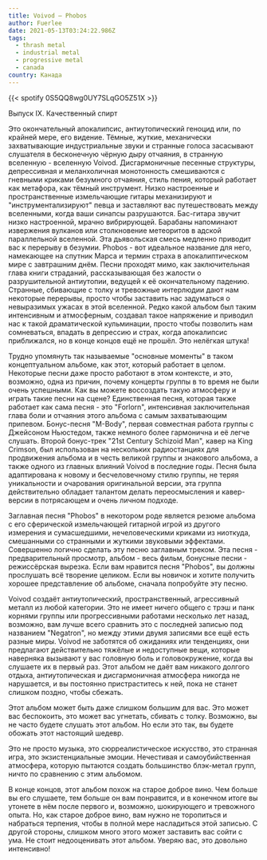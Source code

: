 ```yaml
---
title: Voivod — Phobos
author: Fuerlee
date: 2021-05-13T03:24:22.986Z
tags:
  - thrash metal
  - industrial metal
  - progressive metal
  - canada
country: Канада
---
```

{{< spotify 0S5QQ8wg0UY7SLqGO5Z51X >}}

Выпуск IX. Качественный спирт



Это окончательный апокалипсис, антиутопический геноцид или, по крайней мере, его видение. Тёмные, жуткие, механически захватывающие индустриальные звуки и странные голоса засасывают слушателя в бесконечную чёрную дыру отчаяния, в странную вселенную - вселенную Voivod. Дисгармоничные песенные структуры, депрессивная и меланхоличная монотонность смешиваются с гневными криками безумного отчаяния, стиль пения, который работает как метафора, как тёмный инструмент. Низко настроенные и пространственные измельчающие гитары механизируют и "инструментализируют" певца и заставляют вас путешествовать между вселенными, когда ваши синапсы разрушаются. Бас-гитара звучит низко настроенной, мрачно вибрирующей. Барабаны напоминают извержения вулканов или столкновение метеоритов в адской параллельной вселенной. Эта дьявольская смесь медленно приводит вас к перерыву в безумии. Phobos - вот идеальное название для него, намекающее на спутник Марса и термин страха в апокалиптическом мире с завтрашним днём. Песни проходят мимо, как заключительная глава книги страданий, рассказывающая без жалости о разрушительной антиутопии, ведущей к её окончательному падению. Странные, сбивающие с толку и тревожные интерлюдии дают нам некоторые перерывы, просто чтобы заставить нас задуматься о невыразимых ужасах в этой вселенной. Редко какой альбом был таким интенсивным и атмосферным, создавал такое напряжение и приводил нас к такой драматической кульминации, просто чтобы позволить нам сомневаться, впадать в депрессию и страх, когда апокалипсис приближался, но в конце концов ещё не прошёл. Это нелёгкая штука!



Трудно упомянуть так называемые "основные моменты" в таком концептуальном альбоме, как этот, который работает в целом. Некоторые песни даже просто работают в этом контексте, и это, возможно, одна из причин, почему концерты группы в то время не были очень успешными. Как вы можете воссоздать такую атмосферу и играть такие песни на сцене? Единственная песня, которая также работает как сама песня - это "Forlorn", интенсивная заключительная глава боли и отчаяния этого альбома с самым захватывающим припевом. Бонус-песня "M-Body", первая совместная работа группы с Джейсоном Ньюстедом, также немного более гармонична и её легче слушать. Второй бонус-трек "21st Century Schizoid Man", кавер на King Crimson, был использован на нескольких радиостанциях для продвижения альбома и в честь великой группы и знакового альбома, а также одного из главных влияний Voivod в последние годы. Песня была адаптирована к новому и бесчеловечному стилю группы, не теряя уникальности и очарования оригинальной версии, эта группа действительно обладает талантом делать переосмысления и кавер-версии в потрясающем и очень личном подходе.



Заглавная песня "Phobos" в некотором роде является резюме альбома с его сферической измельчающей гитарной игрой из другого измерения и сумасшедшими, нечеловеческими криками из ниоткуда, смешанными со странными и жуткими звуковыми эффектами. Совершенно логично сделать эту песню заглавным треком. Эта песня - предварительный просмотр, альбом - весь фильм, бонусные песни - режиссёрская вырезка. Если вам нравится песня "Phobos", вы должны прослушать всё творение целиком. Если вы новичок и хотите получить хорошее представление об альбоме, сначала попробуйте эту песню.



Voivod создаёт антиутопический, пространственный, агрессивный металл из любой категории. Это не имеет ничего общего с трэш и панк корнями группы или прогрессивными работами несколько лет назад, возможно, вам лучше всего сравнить это с последней записью под названием "Negatron", но между этими двумя записями все ещё есть разные миры. Voivod не заботятся об ожиданиях или тенденциях, они предлагают действительно тяжёлые и недоступные вещи, которые наверняка вызывают у вас головную боль и головокружение, когда вы слушаете их в первый раз. Этот альбом не даёт вам никакого долгого отдыха, антиутопическая и дисгармоничная атмосфера никогда не нарушается, и вы постоянно пристраститесь к ней, пока не станет слишком поздно, чтобы сбежать.



Этот альбом может быть даже слишком большим для вас. Это может вас беспокоить, это может вас угнетать, сбивать с толку. Возможно, вы не часто будете слушать этот альбом. Но если это так, вы будете обожать этот настоящий шедевр.



Это не просто музыка, это сюрреалистическое искусство, это странная игра, это экзистенциальные эмоции. Нечестивая и самоубийственная атмосфера, которую пытаются создать большинство блэк-метал групп, ничто по сравнению с этим альбомом.



В конце концов, этот альбом похож на старое доброе вино. Чем больше вы его слушаете, тем больше он вам понравится, и в конечном итоге вы утонете в нём после первого и, возможно, шокирующего и тревожного опыта. Но, как старое доброе вино, вам нужно не торопиться и набраться терпения, чтобы в полной мере насладиться этой записью. С другой стороны, слишком много этого может заставить вас сойти с ума. Не стоит недооценивать этот альбом. Уверяю вас, это довольно интенсивно!